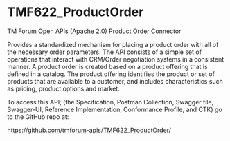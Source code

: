 # TMF622_ProductOrder
TM Forum Open APIs (Apache 2.0) Product Order Connector

Provides a standardized mechanism for placing a product order with all of the necessary order parameters. The API consists of a simple set of operations that interact with CRM/Order negotiation systems in a consistent manner. A product order is created based on a product offering that is defined in a catalog. The product offering identifies the product or set of products that are available to a customer, and includes characteristics such as pricing, product options and market.

To access this API; (the Specification, Postman Collection, Swagger file, Swagger-UI, Reference Implementation, Conformance Profile, and CTK) go to the GitHub repo at:

https://github.com/tmforum-apis/TMF622_ProductOrder/